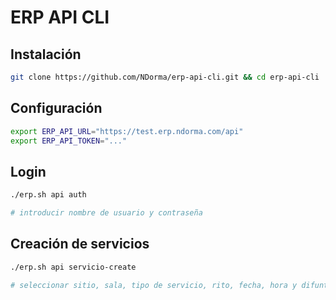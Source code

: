 # ERP API CLI

## Instalación

```sh
git clone https://github.com/NDorma/erp-api-cli.git && cd erp-api-cli
```

## Configuración

```sh
export ERP_API_URL="https://test.erp.ndorma.com/api"
export ERP_API_TOKEN="..."
```

## Login

```sh
./erp.sh api auth

# introducir nombre de usuario y contraseña
```

## Creación de servicios

```sh
./erp.sh api servicio-create

# seleccionar sitio, sala, tipo de servicio, rito, fecha, hora y difunto
```
